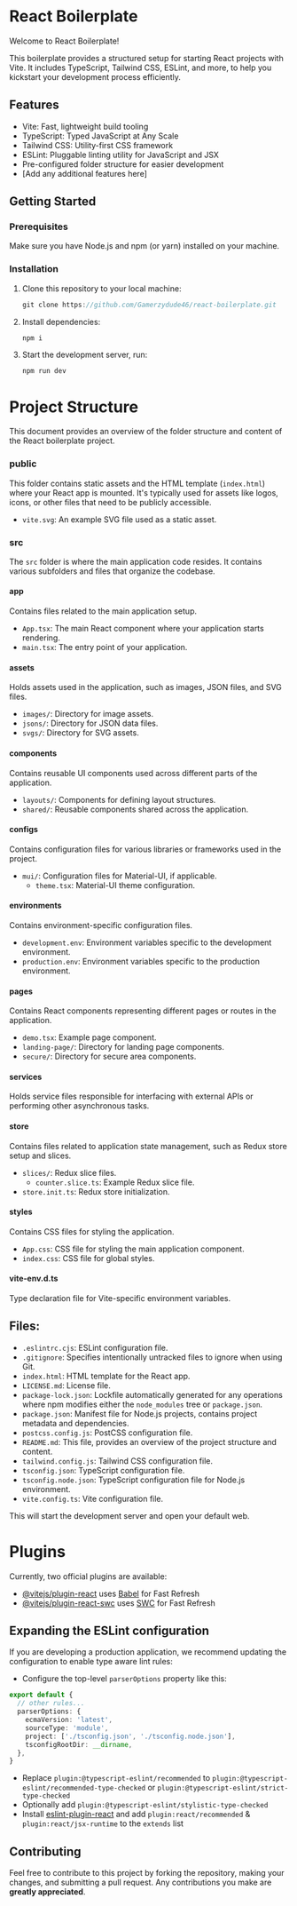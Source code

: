 # React Boilerplate

Welcome to React Boilerplate!

This boilerplate provides a structured setup for starting React projects with Vite. It includes TypeScript, Tailwind CSS, ESLint, and more, to help you kickstart your development process efficiently.

## Features

- Vite: Fast, lightweight build tooling
- TypeScript: Typed JavaScript at Any Scale
- Tailwind CSS: Utility-first CSS framework
- ESLint: Pluggable linting utility for JavaScript and JSX
- Pre-configured folder structure for easier development
- [Add any additional features here]

## Getting Started

### Prerequisites

Make sure you have Node.js and npm (or yarn) installed on your machine.

### Installation

1. Clone this repository to your local machine:
   ```ts
   git clone https://github.com/Gamerzydude46/react-boilerplate.git
   ```

2. Install dependencies:
   ```ts
   npm i 
   ```
3. Start the development server, run:
   ```ts
   npm run dev
   ```

# Project Structure

This document provides an overview of the folder structure and content of the React boilerplate project.



### public

This folder contains static assets and the HTML template (`index.html`) where your React app is mounted. It's typically used for assets like logos, icons, or other files that need to be publicly accessible.

- `vite.svg`: An example SVG file used as a static asset.

### src

The `src` folder is where the main application code resides. It contains various subfolders and files that organize the codebase.

#### app

Contains files related to the main application setup.

- `App.tsx`: The main React component where your application starts rendering.
- `main.tsx`: The entry point of your application.

#### assets

Holds assets used in the application, such as images, JSON files, and SVG files.

- `images/`: Directory for image assets.
- `jsons/`: Directory for JSON data files.
- `svgs/`: Directory for SVG assets.

#### components

Contains reusable UI components used across different parts of the application.

- `layouts/`: Components for defining layout structures.
- `shared/`: Reusable components shared across the application.

#### configs

Contains configuration files for various libraries or frameworks used in the project.

- `mui/`: Configuration files for Material-UI, if applicable.
  - `theme.tsx`: Material-UI theme configuration.

#### environments

Contains environment-specific configuration files.

- `development.env`: Environment variables specific to the development environment.
- `production.env`: Environment variables specific to the production environment.

#### pages

Contains React components representing different pages or routes in the application.

- `demo.tsx`: Example page component.
- `landing-page/`: Directory for landing page components.
- `secure/`: Directory for secure area components.

#### services

Holds service files responsible for interfacing with external APIs or performing other asynchronous tasks.

#### store

Contains files related to application state management, such as Redux store setup and slices.

- `slices/`: Redux slice files.
  - `counter.slice.ts`: Example Redux slice file.
- `store.init.ts`: Redux store initialization.

#### styles

Contains CSS files for styling the application.

- `App.css`: CSS file for styling the main application component.
- `index.css`: CSS file for global styles.

#### vite-env.d.ts

Type declaration file for Vite-specific environment variables.

## Files:

- `.eslintrc.cjs`: ESLint configuration file.
- `.gitignore`: Specifies intentionally untracked files to ignore when using Git.
- `index.html`: HTML template for the React app.
- `LICENSE.md`: License file.
- `package-lock.json`: Lockfile automatically generated for any operations where npm modifies either the `node_modules` tree or `package.json`.
- `package.json`: Manifest file for Node.js projects, contains project metadata and dependencies.
- `postcss.config.js`: PostCSS configuration file.
- `README.md`: This file, provides an overview of the project structure and content.
- `tailwind.config.js`: Tailwind CSS configuration file.
- `tsconfig.json`: TypeScript configuration file.
- `tsconfig.node.json`: TypeScript configuration file for Node.js environment.
- `vite.config.ts`: Vite configuration file.


This will start the development server and open your default web.


# Plugins

Currently, two official plugins are available:

- [@vitejs/plugin-react](https://github.com/vitejs/vite-plugin-react/blob/main/packages/plugin-react/README.md) uses [Babel](https://babeljs.io/) for Fast Refresh
- [@vitejs/plugin-react-swc](https://github.com/vitejs/vite-plugin-react-swc) uses [SWC](https://swc.rs/) for Fast Refresh

## Expanding the ESLint configuration

If you are developing a production application, we recommend updating the configuration to enable type aware lint rules:

- Configure the top-level `parserOptions` property like this:

```ts
export default {
  // other rules...
  parserOptions: {
    ecmaVersion: 'latest',
    sourceType: 'module',
    project: ['./tsconfig.json', './tsconfig.node.json'],
    tsconfigRootDir: __dirname,
  },
}
```

- Replace `plugin:@typescript-eslint/recommended` to `plugin:@typescript-eslint/recommended-type-checked` or `plugin:@typescript-eslint/strict-type-checked`
- Optionally add `plugin:@typescript-eslint/stylistic-type-checked`
- Install [eslint-plugin-react](https://github.com/jsx-eslint/eslint-plugin-react) and add `plugin:react/recommended` & `plugin:react/jsx-runtime` to the `extends` list

## Contributing

Feel free to contribute to this project by forking the repository, making your changes, and submitting a pull request. Any contributions you make are **greatly appreciated**.
